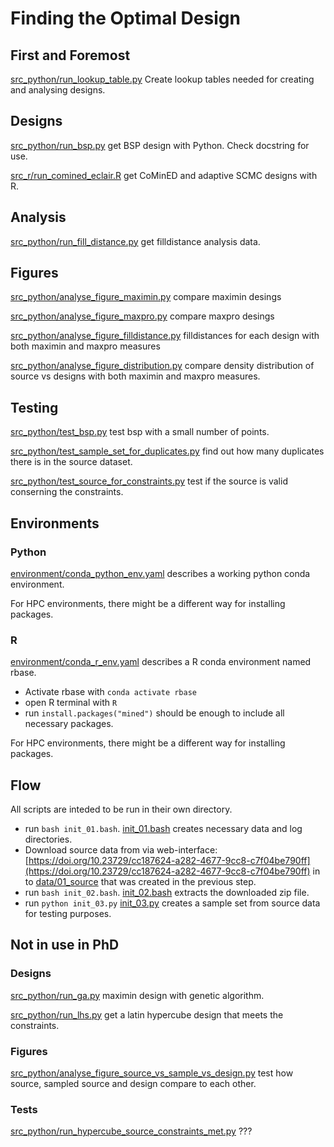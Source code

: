 # Finding the Optimal Design

## First and Foremost
[src_python/run_lookup_table.py](src_python/run_lookup_table.py)
Create lookup tables needed for creating and analysing designs.

## Designs

[src_python/run_bsp.py](src_python/run_bsp.py)
get BSP design with Python.
Check docstring for use.

[src_r/run_comined_eclair.R](src_r/run_comined_eclair.R)
get CoMinED and adaptive SCMC designs with R.

## Analysis

[src_python/run_fill_distance.py](src_python/run_fill_distance.py)
get filldistance analysis data.

## Figures

[src_python/analyse_figure_maximin.py](src_python/analyse_figure_maximin.py)
compare maximin desings

[src_python/analyse_figure_maxpro.py](src_python/analyse_figure_maxpro.py)
compare maxpro desings

[src_python/analyse_figure_filldistance.py](src_python/analyse_figure_filldistance.py)
filldistances for each design with both maximin and maxpro measures

[src_python/analyse_figure_distribution.py](src_python/analyse_figure_distribution.py)
compare density distribution of source vs designs with both maximin and maxpro measures.

## Testing

[src_python/test_bsp.py](src_python/test_bsp.py)
test bsp with a small number of points.

[src_python/test_sample_set_for_duplicates.py](src_python/test_sample_set_for_duplicates.py)
find out how many duplicates there is in the source dataset.

[src_python/test_source_for_constraints.py](src_python/test_source_for_constraints.py)
test if the source is valid conserning the constraints.

## Environments

### Python

[environment/conda_python_env.yaml](environment/conda_python_env.yaml)
describes a working python conda environment.

For HPC environments, there might be a different way for installing packages.

### R

[environment/conda_r_env.yaml](environment/conda_r_env.yaml)
describes a R conda environment named rbase.

- Activate rbase with `conda activate rbase`
- open R terminal with `R`
- run `install.packages("mined")` should be enough to include all necessary packages.

For HPC environments, there might be a different way for installing packages.

## Flow

All scripts are inteded to be run in their own directory.

- run `bash init_01.bash`. [init_01.bash](init_01.bash) creates necessary data and log directories.
- Download source data from via web-interface:
  [https://doi.org/10.23729/cc187624-a282-4677-9cc8-c7f04be790ff](https://doi.org/10.23729/cc187624-a282-4677-9cc8-c7f04be790ff)
  in to [data/01_source](data/01_source) that was created in the previous step.
- run `bash init_02.bash`. [init_02.bash](init_02.bash) extracts the downloaded zip file.
- run `python init_03.py` [init_03.py](init_03.py) creates a sample set from source data for testing purposes.





## Not in use in PhD

### Designs

[src_python/run_ga.py](src_python/run_ga.py)
maximin design with genetic algorithm.

[src_python/run_lhs.py](src_python/run_lhs.py)
get a latin hypercube design that meets the constraints.

### Figures

[src_python/analyse_figure_source_vs_sample_vs_design.py](src_python/analyse_figure_source_vs_sample_vs_design.py)
test how source, sampled source and design compare to each other.

### Tests

[src_python/run_hypercube_source_constraints_met.py](src_python/run_hypercube_source_constraints_met.py)
???


